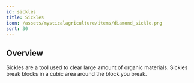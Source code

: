 ```yaml
---
id: sickles
title: Sickles
icon: /assets/mysticalagriculture/items/diamond_sickle.png
sort: 30
---
```


## Overview

Sickles are a tool used to clear large amount of organic materials. Sickles break blocks in a cubic area around the block you break.
